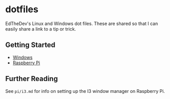 # dotfiles

EdTheDev's Linux and Windows dot files. 
These are shared so that I can easily share a link to a tip or trick.

## Getting Started

+ [Windows](/start_windows.md)
+ [Raspberry Pi](/start_pi.md)

## Further Reading

See `pi/i3.md` for info on setting up the I3 window manager on Raspberry Pi.
